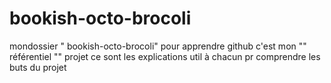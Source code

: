 # bookish-octo-brocoli
mondossier " bookish-octo-brocoli" pour apprendre github  c'est mon "" référentiel "" projet
ce sont les explications util à chacun pr comprendre les buts du projet
